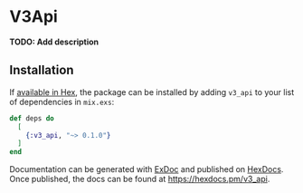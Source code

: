 # V3Api

**TODO: Add description**

## Installation

If [available in Hex](https://hex.pm/docs/publish), the package can be installed
by adding `v3_api` to your list of dependencies in `mix.exs`:

```elixir
def deps do
  [
    {:v3_api, "~> 0.1.0"}
  ]
end
```

Documentation can be generated with [ExDoc](https://github.com/elixir-lang/ex_doc)
and published on [HexDocs](https://hexdocs.pm). Once published, the docs can
be found at <https://hexdocs.pm/v3_api>.

